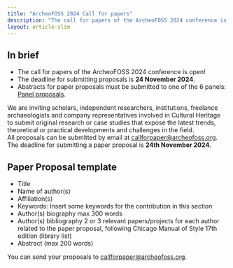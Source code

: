 ```yaml
---
title: "ArcheoFOSS 2024 Call for papers"
description: "The call for papers of the ArcheoFOSS 2024 conference is open!"
layout: article-slim
---
```

## In brief 
- The call for papers of the ArcheoFOSS 2024 conference is open! 
- The deadline for submitting proposals is **24 November 2024**. 
- Abstracts for paper proposals must be submitted to one of the 6 panels: [Panel proposals](/2024/panel-proposals.md).


We are inviting scholars, independent researchers, institutions, freelance archaeologists and company representatives involved in Cultural Heritage to submit original research or case studies that expose the latest trends, theoretical or practical developments and challenges in the field.  
All proposals can be submitted by email at [callforpaper@archeofoss.org](mailto:callforpaper@archeofoss.org). The deadline for submitting a paper proposal is **24th November 2024**. 

## Paper Proposal template
- Title
- Name of author(s)
- Affiliation(s)
- Keywords: Insert some keywords for the contribution in this section
- Author(s) biography max 300 words
- Author(s) bibliography 2 or 3 relevant papers/projects for each author related to the paper proposal, following Chicago Manual of Style 17th edition (library list)
- Abstract (max 200 words)

You can send your proposals to [callforpaper@archeofoss.org](mailto:callforpaper@archeofoss.org).


